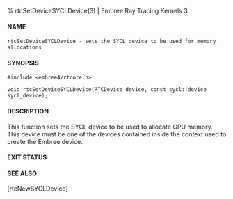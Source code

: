 % rtcSetDeviceSYCLDevice(3) | Embree Ray Tracing Kernels 3

#### NAME

    rtcSetDeviceSYCLDevice - sets the SYCL device to be used for memory allocations

#### SYNOPSIS

    #include <embree4/rtcore.h>

    void rtcSetDeviceSYCLDevice(RTCDevice device, const sycl::device sycl_device);

#### DESCRIPTION

This function sets the SYCL device to be used to allocate GPU
memory. This device must be one of the devices contained inside the
context used to create the Embree device.

#### EXIT STATUS

#### SEE ALSO

[rtcNewSYCLDevice]
